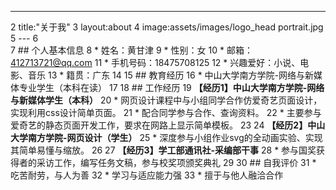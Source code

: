 ---
 2	title:"关于我"
 3	layout:about
 4	image:assets/images/logo_head portrait.jpg
 5	---
 6	
 7	## 个人基本信息
 8	* 姓名：黄甘津
 9	* 性别：女
 10	* 邮箱：412713721@qq.com
 11	* 手机号码：18475708125
 12	* 兴趣爱好：小说、电影、音乐
 13	* 籍贯：广东
 14	
 15	## 教育经历
 16	* 中山大学南方学院-网络与新媒体专业学生（本科在读）
 17	
 18	## 工作经历
 19	**【经历1】中山大学南方学院-网络与新媒体学生（本科）**
 20	* 网页设计课程中与小组同学合作仿爱奇艺页面设计，实现利用css设计简单页面。
 21	* 配合同学参与合作、查询资料。
 22	* 主要参与爱奇艺的静态页面开发工作，要求在网路上显示简单模板。
 23	
 24	**【经历2】中山大学南方学院-网页设计（学生）**
 25	* 深度参与小组作业svg的全动画实验、实现其简单易懂与缩放。
 26	
 27	**【经历3】学工部通讯社-采编部干事**
 28	* 参与国奖获得者的采访工作，编写任务文稿，参与校奖项颁奖典礼
 29	
 30	## 自我评价
 31	* 吃苦耐劳，与人为善
 32	* 学习与适应能力强
 33	* 擅于与他人融洽合作





